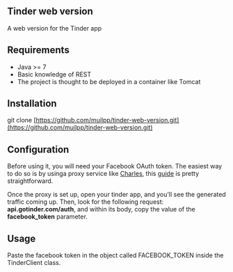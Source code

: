 ## Tinder web version
A web version for the Tinder app

## Requirements
- Java >= 7
- Basic knowledge of REST
- The project is thought to be deployed in a container like Tomcat

## Installation
git clone [https://github.com/muilpp/tinder-web-version.git](https://github.com/muilpp/tinder-web-version.git)

## Configuration
Before using it, you will need your Facebook OAuth token. The easiest way to do so is by usinga proxy service like [Charles](https://www.charlesproxy.com/), this [guide](http://jaanus.com/debugging-http-on-an-android-phone-or-tablet-with-charles-proxy-for-fun-and-profit/) is pretty straightforward. 

Once the proxy is set up, open your tinder app, and you'll see the generated traffic coming up. Then, look for the following request: **api.gotinder.com/auth**, and within its body, copy the value of the **facebook_token** parameter.

## Usage
Paste the facebook token in the object called FACEBOOK_TOKEN inside the TinderClient class.